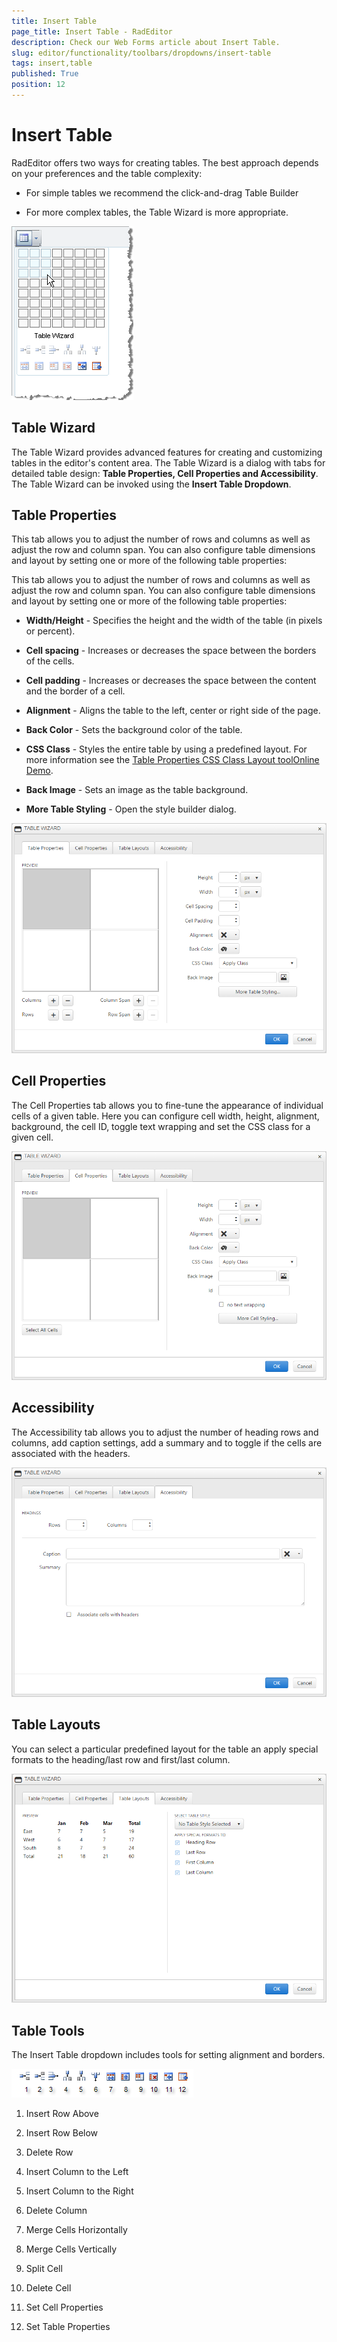 ```yaml
---
title: Insert Table
page_title: Insert Table - RadEditor
description: Check our Web Forms article about Insert Table.
slug: editor/functionality/toolbars/dropdowns/insert-table
tags: insert,table
published: True
position: 12
---
```


# Insert Table

RadEditor offers two ways for creating tables. The best approach depends on your preferences and the table complexity:

* For simple tables we recommend the click-and-drag Table Builder 

* For more complex tables, the Table Wizard is more appropriate.

![](images/editor-dropdowns017.png)

## Table Wizard

The Table Wizard provides advanced features for creating and customizing tables in the editor's content area. The Table Wizard is a dialog with tabs for detailed table design: **Table Properties, Cell Properties and Accessibility**. The Table Wizard can be invoked using the **Insert Table Dropdown**.

## Table Properties

This tab allows you to adjust the number of rows and columns as well as adjust the row and column span. You can also configure table dimensions and layout by setting one or more of the following table properties:

This tab allows you to adjust the number of rows and columns as well as adjust the row and column span. You can also configure table dimensions and layout by setting one or more of the following table properties:

* **Width/Height** - Specifies the height and the width of the table (in pixels or percent).

* **Cell spacing** - Increases or decreases the space between the borders of the cells.

* **Cell padding** - Increases or decreases the space between the content and the border of a cell.

* **Alignment** - Aligns the table to the left, center or right side of the page.

* **Back Color** - Sets the background color of the table.

* **CSS Class** - Styles the entire table by using a predefined layout. For more information see the [Table Properties CSS Class Layout toolOnline Demo](https://demos.telerik.com/aspnet-ajax/editor/examples/tablelayoutcssfile/defaultcs.aspx).

* **Back Image** - Sets an image as the table background.

* **More Table Styling** - Open the style builder dialog.

![](../../dialogs/images/editor-table-wizard-table-properties.png)

## Cell Properties

The Cell Properties tab allows you to fine-tune the appearance of individual cells of a given table. Here you can configure cell width, height, alignment, background, the cell ID, toggle text wrapping and set the CSS class for a given cell.

![](../../dialogs/images/editor-table-wizard-cell-properties.png)

## Accessibility

The Accessibility tab allows you to adjust the number of heading rows and columns, add caption settings, add a summary and to toggle if the cells are associated with the headers.

![](../../dialogs/images/editor-table-wizard-accessibility.png)

## Table Layouts

You can select a particular predefined layout for the table an apply special formats to the heading/last row and first/last column. 

![](../../dialogs/images/editor-table-wizard-table-layouts.png)

## Table Tools

The Insert Table dropdown includes tools for setting alignment and borders.

![](images/editor-dropdowns018.png)

1. Insert Row Above

1. Insert Row Below

1. Delete Row

1. Insert Column to the Left

1. Insert Column to the Right

1. Delete Column

1. Merge Cells Horizontally

1. Merge Cells Vertically

1. Split Cell

1. Delete Cell

1. Set Cell Properties

1. Set Table Properties
